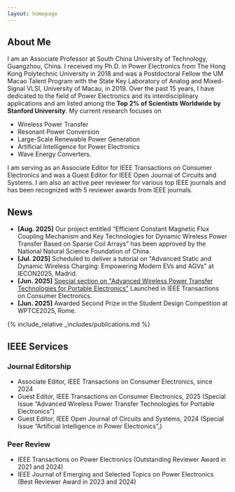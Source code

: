 ```yaml
---
layout: homepage
---
```


## About Me

I am an Associate Professor at South China University of Technology, Guangzhou, China. I received my Ph.D. in Power Electronics from The Hong Kong Polytechnic University in 2018 and was a Postdoctoral Fellow the UM Macao Talent Program with the State Key Laboratory of Analog and Mixed-Signal VLSI, University of Macau, in 2019. Over the past 15 years, I have dedicated to the field of Power Electronics and its interdisciplinary applications and am listed among the **Top 2% of Scientists Worldwide by Stanford University**. My current research focuses on
* Wireless Power Transfer
* Resonant Power Conversion
* Large-Scale Renewable Power Generation
* Artificial Intelligence for Power Electronics
* Wave Energy Converters. 
<!-- Over the past five years, he has served as Principal Investigator for 16 research projects (including several interdisciplinary initiatives), securing a total funding of over 1,023,000 USD.  -->

I am serving as an Associate Editor for IEEE Transactions on Consumer Electronics and was a Guest Editor for IEEE Open Journal of Circuits and Systems. I am also an active peer reviewer for various top IEEE journals and has been recognized with 5 reviewer awards from IEEE journals.

<!-- ## Research Interests

- **Computer Vision:** image recognition, image generation, video captioning
- **Machine Learning:** meta-learning, incremental learning, transfer learning -->

## News
- **[Aug. 2025]** Our project entitled “Efficient Constant Magnetic Flux Coupling Mechanism and Key Technologies for Dynamic Wireless Power Transfer Based on Sparse Coil Arrays” has been approved by the National Natural Science Foundation of China.
- **[Jul. 2025]** Scheduled to deliver a tutorial on "Advanced Static and Dynamic Wireless Charging: Empowering Modern EVs and AGVs" at IECON2025, Madrid.
- **[Jun. 2025]** [Special section on "Advanced Wireless Power Transfer Technologies for Portable Electronics"](https://ctsoc.ieee.org/images/TCE_FILES/Approved_CFP/June_2025/TCE_SS_CFP_Advanced_Wireless_Power_Transfer_Technologies_for_Portable_Electronics-online.pdf) Launched in IEEE Transactions on Consumer Electronics.
- **[Jun. 2025]** Awarded Second Prize in the Student Design Competition at WPTCE2025, Rome.


{% include_relative _includes/publications.md %}

<!-- {% include_relative _includes/services.md %} -->

## IEEE Services
### Journal Editorship
- Associate Editor, IEEE Transactions on Consumer Electronics, since 2024
- Guest Editor, IEEE Transactions on Consumer Electronics, 2025 (Special Issue “Advanced Wireless Power Transfer Technologies for Portable Electronics”)
- Guest Editor, IEEE Open Journal of Circuits and Systems, 2024 (Special Issue “Artificial Intelligence in Power Electronics”,)

### Peer Review
- IEEE Transactions on Power Electronics (Outstanding Reviewer Award in 2021 and 2024)
- IEEE Journal of Emerging and Selected Topics on Power Electronics (Best Reviewer Award in 2023 and 2024)

